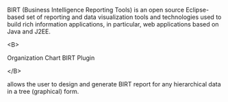 BIRT (Business Intelligence Reporting Tools) is an open source Eclipse-based set of reporting and data visualization tools and technologies used to build rich information applications, in particular, web applications based on Java and J2EE.



&lt;B&gt;

Organization Chart BIRT Plugin

&lt;/B&gt;

 allows the user to design and generate BIRT report for any hierarchical data in a tree (graphical) form.


